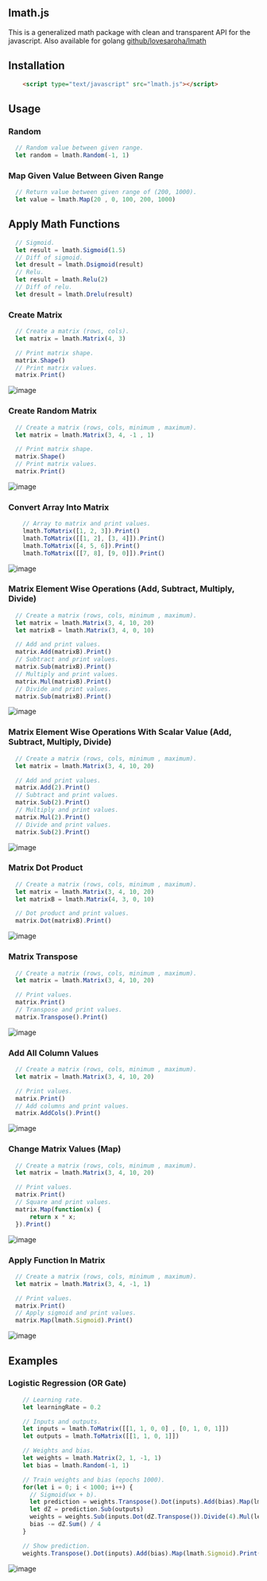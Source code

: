## lmath.js
This is a generalized math package with clean and transparent API for the javascript.
Also available for golang [github/lovesaroha/lmath](https://github.com/lovesaroha/lmath) 

## Installation

```html
    <script type="text/javascript" src="lmath.js"></script>
```

## Usage

### Random

```js
  // Random value between given range.
  let random = lmath.Random(-1, 1)
```

### Map Given Value Between Given Range
```js
  // Return value between given range of (200, 1000).
  let value = lmath.Map(20 , 0, 100, 200, 1000)
```

## Apply Math Functions
```js
  // Sigmoid.
  let result = lmath.Sigmoid(1.5)
  // Diff of sigmoid.
  let dresult = lmath.Dsigmoid(result)
  // Relu.
  let result = lmath.Relu(2)
  // Diff of relu.
  let dresult = lmath.Drelu(result)
```
### Create Matrix 

```js
  // Create a matrix (rows, cols).
  let matrix = lmath.Matrix(4, 3)

  // Print matrix shape.
  matrix.Shape()
  // Print matrix values.
  matrix.Print()
```
![image](https://raw.githubusercontent.com/lovesaroha/gimages/main/38.png)

### Create Random Matrix 

```js
  // Create a matrix (rows, cols, minimum , maximum).
  let matrix = lmath.Matrix(3, 4, -1 , 1)

  // Print matrix shape.
  matrix.Shape()
  // Print matrix values.
  matrix.Print()
```
![image](https://raw.githubusercontent.com/lovesaroha/gimages/main/39.png)

### Convert Array Into Matrix 

```js
    // Array to matrix and print values.
    lmath.ToMatrix([1, 2, 3]).Print()
    lmath.ToMatrix([[1, 2], [3, 4]]).Print()
    lmath.ToMatrix([4, 5, 6]).Print()
    lmath.ToMatrix([[7, 8], [9, 0]]).Print()
```
![image](https://raw.githubusercontent.com/lovesaroha/gimages/main/45.png)

### Matrix Element Wise Operations (Add, Subtract, Multiply, Divide) 

```js
  // Create a matrix (rows, cols, minimum , maximum).
  let matrix = lmath.Matrix(3, 4, 10, 20)
  let matrixB = lmath.Matrix(3, 4, 0, 10)

  // Add and print values.
  matrix.Add(matrixB).Print()
  // Subtract and print values.
  matrix.Sub(matrixB).Print()
  // Multiply and print values.
  matrix.Mul(matrixB).Print()
  // Divide and print values.
  matrix.Sub(matrixB).Print()
```
![image](https://raw.githubusercontent.com/lovesaroha/gimages/main/40.png)

### Matrix Element Wise Operations With Scalar Value (Add, Subtract, Multiply, Divide) 

```js
  // Create a matrix (rows, cols, minimum , maximum).
  let matrix = lmath.Matrix(3, 4, 10, 20)

  // Add and print values.
  matrix.Add(2).Print()
  // Subtract and print values.
  matrix.Sub(2).Print()
  // Multiply and print values.
  matrix.Mul(2).Print()
  // Divide and print values.
  matrix.Sub(2).Print()
```
![image](https://raw.githubusercontent.com/lovesaroha/gimages/main/47.png)

### Matrix Dot Product 

```js
  // Create a matrix (rows, cols, minimum , maximum).
  let matrix = lmath.Matrix(3, 4, 10, 20)
  let matrixB = lmath.Matrix(4, 3, 0, 10)

  // Dot product and print values.
  matrix.Dot(matrixB).Print()
```
![image](https://raw.githubusercontent.com/lovesaroha/gimages/main/41.png)

### Matrix Transpose
```js
  // Create a matrix (rows, cols, minimum , maximum).
  let matrix = lmath.Matrix(3, 4, 10, 20)

  // Print values.
  matrix.Print()
  // Transpose and print values.
  matrix.Transpose().Print()
```
![image](https://raw.githubusercontent.com/lovesaroha/gimages/main/42.png)

### Add All Column Values
```js
  // Create a matrix (rows, cols, minimum , maximum).
  let matrix = lmath.Matrix(3, 4, 10, 20)

  // Print values.
  matrix.Print()
  // Add columns and print values.
  matrix.AddCols().Print()
```
![image](https://raw.githubusercontent.com/lovesaroha/gimages/main/46.png)

### Change Matrix Values (Map)
```js
  // Create a matrix (rows, cols, minimum , maximum).
  let matrix = lmath.Matrix(3, 4, 10, 20)

  // Print values.
  matrix.Print()
  // Square and print values.
  matrix.Map(function(x) {
      return x * x;
  }).Print()
```
![image](https://raw.githubusercontent.com/lovesaroha/gimages/main/43.png)

### Apply Function In Matrix
```js
  // Create a matrix (rows, cols, minimum , maximum).
  let matrix = lmath.Matrix(3, 4, -1, 1)

  // Print values.
  matrix.Print()
  // Apply sigmoid and print values.
  matrix.Map(lmath.Sigmoid).Print()
```
![image](https://raw.githubusercontent.com/lovesaroha/gimages/main/44.png)

## Examples

### Logistic Regression (OR Gate)
```js 
    // Learning rate.
    let learningRate = 0.2

    // Inputs and outputs.
    let inputs = lmath.ToMatrix([[1, 1, 0, 0] , [0, 1, 0, 1]])
    let outputs = lmath.ToMatrix([[1, 1, 0, 1]])

    // Weights and bias.
    let weights = lmath.Matrix(2, 1, -1, 1)
    let bias = lmath.Random(-1, 1)

    // Train weights and bias (epochs 1000).
    for(let i = 0; i < 1000; i++) {
      // Sigmoid(wx + b).
      let prediction = weights.Transpose().Dot(inputs).Add(bias).Map(lmath.Sigmoid)
      let dZ = prediction.Sub(outputs)
      weights = weights.Sub(inputs.Dot(dZ.Transpose()).Divide(4).Mul(learningRate))
      bias -= dZ.Sum() / 4
    }

    // Show prediction.
    weights.Transpose().Dot(inputs).Add(bias).Map(lmath.Sigmoid).Print()

```
![image](https://raw.githubusercontent.com/lovesaroha/gimages/main/48.png)